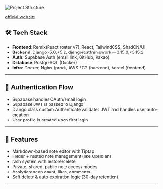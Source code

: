 ![Project Structure](https://github.com/user-attachments/assets/d4d761d4-cf74-4fe6-ad90-d611aa5e645b)

[official website](https://wisp-three.vercel.app/)

## 🛠️ Tech Stack

- **Frontend**: Remix(React router v7), React, TailwindCSS, ShadCN/UI
- **Backend**: Django>5.0,<5.2, djangorestframework==3.15.0,<3.15.2
- **Auth**: Supabase Auth (email link, GitHub, Kakao)
- **Database**: PostgreSQL (Docker)
- **Infra**: Docker, Nginx (prod), AWS EC2 (backend), Vercel (frontend)

---

## 🔐 Authentication Flow

- Supabase handles OAuth/email login
- Supabase JWT is passed to Django
- Django class custom Authenticate validates JWT and handles user auto-creation
- User profile is created upon first login

---

## 📝 Features

- Markdown-based note editor with Tiptap
- Folder + nested note management (like Obsidian)
- rash system with restore/delete
- Private, shared, public note access modes
- Analytics: seen count, likes, comments
- Soft delete & auto-expiration logic (30-day retention)

---
